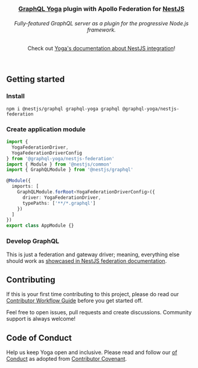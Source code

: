<div align="center">
  <br />

  <h3>
    <a href="https://the-guild.dev/graphql/yoga-server">GraphQL Yoga</a> plugin with Apollo Federation for <a href="https://nestjs.com">NestJS</a>
  </h3>

  <h6>Fully-featured GraphQL server as a plugin for the progressive Node.js framework.</h6>

<p>
Check out <a href="https://the-guild.dev/graphql/yoga-server/docs/integrations/integration-with-nestjs">Yoga's documentation about NestJS integration</a>!
</p>

  <br />
</div>

## Getting started

### Install

```shell
npm i @nestjs/graphql graphql-yoga graphql @graphql-yoga/nestjs-federation
```

### Create application module

```typescript
import {
  YogaFederationDriver,
  YogaFederationDriverConfig
} from '@graphql-yoga/nestjs-federation'
import { Module } from '@nestjs/common'
import { GraphQLModule } from '@nestjs/graphql'

@Module({
  imports: [
    GraphQLModule.forRoot<YogaFederationDriverConfig>({
      driver: YogaFederationDriver,
      typePaths: ['**/*.graphql']
    })
  ]
})
export class AppModule {}
```

### Develop GraphQL

This is just a federation and gateway driver; meaning, everything else should work as [showcased in NestJS federation documentation](https://docs.nestjs.com/graphql/federation).

## Contributing

If this is your first time contributing to this project, please do read our
[Contributor Workflow Guide](https://github.com/the-guild-org/Stack/blob/master/CONTRIBUTING.md)
before you get started off.

Feel free to open issues, pull requests and create discussions. Community support is always welcome!

## Code of Conduct

Help us keep Yoga open and inclusive. Please read and follow our
[ of Conduct](https://github.com/the-guild-org/Stack/blob/master/CODE_OF_CONDUCT.md) as adopted from
[Contributor Covenant](https://www.contributor-covenant.org/).
